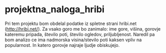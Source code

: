 # projektna_naloga_hribi
Pri tem projektu bom obdelal podatke iz spletne strani hribi.net (http://hribi.net/). Za vsako goro me bo zanimalo: ime gore, višina, gorovje kateremu pripada, število poti, število ogledov, priljubljenost. 
Naredil pa bom analizo ce ima nadmorska visina/stevilo poti kaksen vpliv na popularnost. In katero gorovje najraje ljudje obiskujejo.
